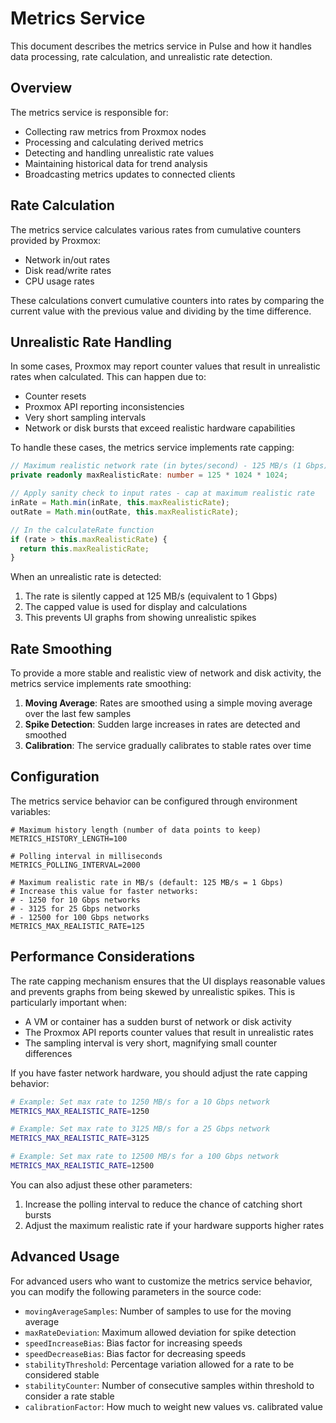 # Metrics Service

This document describes the metrics service in Pulse and how it handles data processing, rate calculation, and unrealistic rate detection.

## Overview

The metrics service is responsible for:
- Collecting raw metrics from Proxmox nodes
- Processing and calculating derived metrics
- Detecting and handling unrealistic rate values
- Maintaining historical data for trend analysis
- Broadcasting metrics updates to connected clients

## Rate Calculation

The metrics service calculates various rates from cumulative counters provided by Proxmox:
- Network in/out rates
- Disk read/write rates
- CPU usage rates

These calculations convert cumulative counters into rates by comparing the current value with the previous value and dividing by the time difference.

## Unrealistic Rate Handling

In some cases, Proxmox may report counter values that result in unrealistic rates when calculated. This can happen due to:
- Counter resets
- Proxmox API reporting inconsistencies
- Very short sampling intervals
- Network or disk bursts that exceed realistic hardware capabilities

To handle these cases, the metrics service implements rate capping:

```typescript
// Maximum realistic network rate (in bytes/second) - 125 MB/s (1 Gbps)
private readonly maxRealisticRate: number = 125 * 1024 * 1024;

// Apply sanity check to input rates - cap at maximum realistic rate
inRate = Math.min(inRate, this.maxRealisticRate);
outRate = Math.min(outRate, this.maxRealisticRate);

// In the calculateRate function
if (rate > this.maxRealisticRate) {
  return this.maxRealisticRate;
}
```

When an unrealistic rate is detected:
1. The rate is silently capped at 125 MB/s (equivalent to 1 Gbps)
2. The capped value is used for display and calculations
3. This prevents UI graphs from showing unrealistic spikes

## Rate Smoothing

To provide a more stable and realistic view of network and disk activity, the metrics service implements rate smoothing:

1. **Moving Average**: Rates are smoothed using a simple moving average over the last few samples
2. **Spike Detection**: Sudden large increases in rates are detected and smoothed
3. **Calibration**: The service gradually calibrates to stable rates over time

## Configuration

The metrics service behavior can be configured through environment variables:

```
# Maximum history length (number of data points to keep)
METRICS_HISTORY_LENGTH=100

# Polling interval in milliseconds
METRICS_POLLING_INTERVAL=2000

# Maximum realistic rate in MB/s (default: 125 MB/s = 1 Gbps)
# Increase this value for faster networks:
# - 1250 for 10 Gbps networks
# - 3125 for 25 Gbps networks
# - 12500 for 100 Gbps networks
METRICS_MAX_REALISTIC_RATE=125
```

## Performance Considerations

The rate capping mechanism ensures that the UI displays reasonable values and prevents graphs from being skewed by unrealistic spikes. This is particularly important when:

- A VM or container has a sudden burst of network or disk activity
- The Proxmox API reports counter values that result in unrealistic rates
- The sampling interval is very short, magnifying small counter differences

If you have faster network hardware, you should adjust the rate capping behavior:

```bash
# Example: Set max rate to 1250 MB/s for a 10 Gbps network
METRICS_MAX_REALISTIC_RATE=1250

# Example: Set max rate to 3125 MB/s for a 25 Gbps network
METRICS_MAX_REALISTIC_RATE=3125

# Example: Set max rate to 12500 MB/s for a 100 Gbps network
METRICS_MAX_REALISTIC_RATE=12500
```

You can also adjust these other parameters:
1. Increase the polling interval to reduce the chance of catching short bursts
2. Adjust the maximum realistic rate if your hardware supports higher rates

## Advanced Usage

For advanced users who want to customize the metrics service behavior, you can modify the following parameters in the source code:

- `movingAverageSamples`: Number of samples to use for the moving average
- `maxRateDeviation`: Maximum allowed deviation for spike detection
- `speedIncreaseBias`: Bias factor for increasing speeds
- `speedDecreaseBias`: Bias factor for decreasing speeds
- `stabilityThreshold`: Percentage variation allowed for a rate to be considered stable
- `stabilityCounter`: Number of consecutive samples within threshold to consider a rate stable
- `calibrationFactor`: How much to weight new values vs. calibrated value 